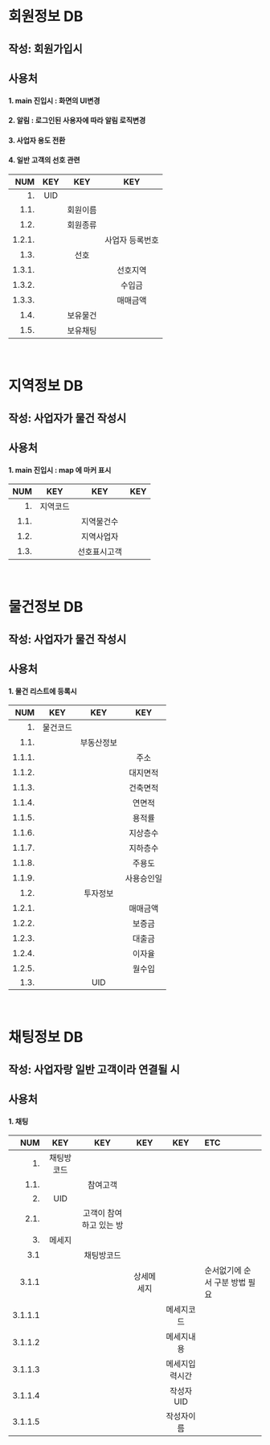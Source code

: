 # 회원정보 DB
## 작성: 회원가입시 
## 사용처
#### 1. main 진입시 : 화면의 UI변경
#### 2. 알림 : 로그인된 사용자에 따라 알림 로직변경
#### 3. 사업자 용도 전환 
#### 4. 일반 고객의 선호 관련

|NUM|KEY|KEY|KEY|
|---:|:---:|:---:|:---:|
|1.|UID|
|1.1.||회원이름|
|1.2.||회원종류|
|1.2.1.|||사업자 등록번호|
|1.3.||선호|
|1.3.1.|||선호지역|
|1.3.2.|||수입금|
|1.3.3.|||매매금액|
|1.4.||보유물건|
|1.5.||보유채팅|

<br>

# 지역정보 DB
## 작성: 사업자가 물건 작성시
## 사용처
#### 1. main 진입시 : map 에 마커 표시

|NUM|KEY|KEY|KEY|
|---:|:---:|:---:|:---:|
|1.|지역코드|
|1.1.||지역물건수|
|1.2.||지역사업자|
|1.3.||선호표시고객|

<br>

# 물건정보 DB
## 작성: 사업자가 물건 작성시
## 사용처 
#### 1. 물건 리스트에 등록시

|NUM|KEY|KEY|KEY|
|---:|:---:|:---:|:---:|
|1.|물건코드|
|1.1.||부동산정보|
|1.1.1.|||주소|
|1.1.2.|||대지면적|
|1.1.3.|||건축면적|
|1.1.4.|||연면적|
|1.1.5.|||용적률|
|1.1.6.|||지상층수|
|1.1.7.|||지하층수|
|1.1.8.|||주용도|
|1.1.9.|||사용승인일|
|1.2.||투자정보|
|1.2.1.|||매매금액|
|1.2.2.|||보증금|
|1.2.3.|||대출금|
|1.2.4.|||이자율|
|1.2.5.|||월수입|
|1.3.||UID|

<br>

# 채팅정보 DB
## 작성: 사업자랑 일반 고객이라 연결될 시
## 사용처
#### 1. 채팅

|NUM|KEY|KEY|KEY|KEY|ETC|
|---:|:---:|:---:|:---:|:---:|:---|
|1.|채팅방코드|
|1.1.||참여고객|
|2.|UID|
|2.1.||고객이 참여하고 있는 방|
|3.|메세지|
|3.1||채팅방코드|||
|3.1.1|||상세메세지||순서없기에 순서 구분 방법 필요
|3.1.1.1||||메세지코드|
|3.1.1.2||||메세지내용|
|3.1.1.3||||메세지입력시간|
|3.1.1.4||||작성자UID|
|3.1.1.5||||작성자이름|
